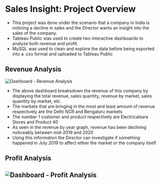 # Sales Insight: Project Overview
- This project was done under the scenario that a company in India is noticing a decline in sales and the Director wants an insight into the sales of the company.
- Tableau Public was used to create two interactive dashboards to analyze both revenue and profit.
- MySQL was used to clean and explore the data before being exported into a .csv format and uploaded to Tableau Public

## Revenue Analysis
![Dashboard - Revenue Analysis](https://user-images.githubusercontent.com/74473048/162511761-0792ecdf-48fb-4331-b250-37178dde2c55.png)
- The above dashboard breaksdown the revenue of this company by displaying the total revenue, sales quantity, revenue by market, sales quanitity by market, etc.
- The markets that are bringing in the most and least amount of revenue respectively are the Delhi NCR and Bengaluru markets
- The number 1 customer and product respectively are Electricalsara Stores and Product 40
- As seen in the revenue by year graph, revenue has been declining noticeably between mid-2019 and 2020
- Using this information the Director can investigate if something happened in July 2019 to affect either the market or the company itself

## Profit Analysis
![Dashboard - Profit Analysis](https://user-images.githubusercontent.com/74473048/162517684-b23e3e82-45f0-4282-8770-ba5790415750.png)
- 
